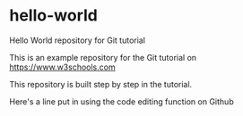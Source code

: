 # hello-world
Hello World repository for Git tutorial

This is an example repository for the Git tutorial on https://www.w3schools.com

This repository is built step by step in the tutorial.

Here's a line put in using the code editing function on Github
